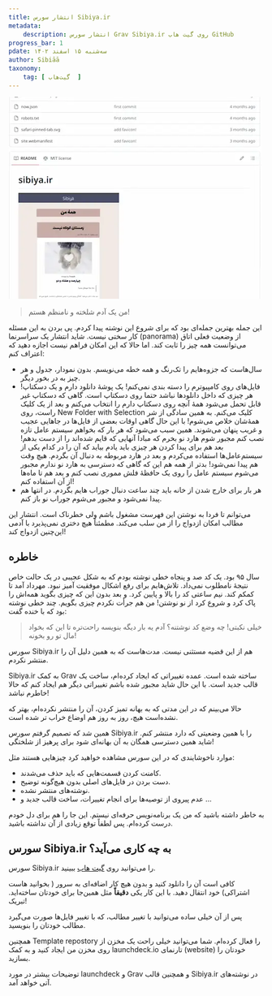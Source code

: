 ```yaml
---
title: انتشار سورس Sibiya.ir
metadata: 
    description: انتشار سورس Grav Sibiya.ir روی گیت هاب GitHub 
progress_bar: 1
pdate: سه‌شنبه ۱۵ اسفند ۱۴۰۲
author: Sibiāā
taxonomy:
    tag: [ گیت‌هاب  ]
---
```

![ تصویری از مخزن گیت‌هاب sibiya ](sibiya_github.webp?classes=center)
<div class="align-center">
</div>

> من یک آدم شلخته و نامنظم هستم! 

این جمله بهترین جمله‌ای بود که برای شروع این نوشته پیدا کردم. پی بردن به این مسئله کار سختی نیست. شاید انتشار یک سراسرنما 
(panorama)
از وضعیت فعلی اتاق می‌توانست همه چیز را ثابت کند. اما حالا که این امکان فراهم نیست اجازه دهید که اعتراف کنم:

- سال‌هاست که جزوه‌هایم را تک‌رنگ و همه خطه می‌نویسم. بدون نمودار، جدول و هر چیز به در بخور دیگر.
- فایل‌های روی کامپیوترم را دسته بندی نمی‌کنم! یک پوشهٔ دانلود دارم و یک دسکتاپ! هر چیزی که داخل دانلود‌ها نباشد حتما روی دسکتاپ است. گاهی که دسکتاپ غیر قابل تحمل می‌شود همهٔ آنچه روی دسکتاپ دارم را انتخاب می‌کنم و بعد از یک کلیک راست، روی 
New Folder with Selection
کلیک می‌کنم. به همین سادگی از شر همهٔ‌شان خلاص می‌شوم! با این حال گاهی اوقات بعضی از فایل‌ها در جاهایی عجیب و غریب پنهان می‌شوند. همین سبب می‌شود که هر بار که بخواهم سیستم عامل تازه نصب کنم مجبور شوم هارد نو بخرم که مبادا آنهایی که قایم شده‌اند را از دست بدهم! بعد هم برای پیدا کردن هر چیزی باید یادم بیاید که آن را در کدام یکی از سیستم‌عامل‌ها استفاده می‌کردم و بعد در هارد مربوطه به دنبال آن بگردم. هیچ وقت هم پیدا نمی‌شود! بدتر از همه هم این که گاهی که دسترسی به هارد نو ندارم مجبور می‌شوم سیستم عامل را روی یک حافظهٔ فلش مموری نصب کنم و بعد هم تا ماه‌ها از آن استفاده کنم!
- هر بار برای خارج شدن از خانه باید چند ساعت دنبال جوراب هایم بگردم. در انتها هم پیدا نمی‌شود و مجبور می‌شوم جوراب نو باز کنم.

می‌توانم تا فردا به نوشتن این فهرست مشغول باشم ولی خطرناک است. انتشار این مطالب امکان ازدواج را از من سلب می‌کند. مطمئناً هیچ دختری نمی‌پذیرد با آدمی این‌چنین ازدواج کند!

## خاطره 
سال ۹۵ بود. یک کد صد و پنجاه خطی نوشته بودم که به شکل عجیبی در یک حالت خاص نتیجهٔ نامطلوب نمی‌داد. تلاش‌هایم برای رفع اشکال موفقیت آمیز نبود. مهرداد آمد تا کمکم کند. نیم ساعتی کد را بالا و پایین کرد. و بعد بدون این که چیزی بگوید همه‌اش را پاک کرد و شروع کرد از نو نوشتن! من هم جرأت نکردم چیزی بگویم. چند خطی نوشته بود که با خنده گفت:

> خیلی نکبتی! چه وضع کد نوشتنه؟ آدم یه بار دیگه بنویسه راحت‌تره تا این که بخواد مال تو رو بخونه!

سورس 
Sibiya.ir
هم از این قضیه مستثنی نیست. مدت‌هاست که به همین دلیل آن را منتشر نکردم.

Sibiya.ir
به کمک 
Grav
ساخته شده است. عمده تغییراتی که ایجاد کرده‌ام، ساخت یک قالب جدید است. با این حال شاید مجبور شده باشم تغییراتی دیگر هم ایجاد کنم که حالا خاطرم نباشد!

حالا می‌بینم که در این مدتی که به بهانه تمیز کردن، آن را منتشر نکرده‌ام، بهتر که نشده‌است هیچ، روز به روز هم اوضاع خراب تر شده است.

همین شد که تصمیم گرفتم سورس 
Sibiya.ir
را با همین وضعیتی که دارد منتشر کنم. شاید همین دسترسی همگان به آن بهانه‌ای شود برای پرهیز از شلختگی!

موارد ناخوشایندی که در این سورس مشاهده خواهید کرد چیزهایی هستند مثل:
- کامنت کردن قسمت‌هایی که باید حذف می‌شدند.	
- دست بردن در فایل‌های اصلی بدون هیچ‌گونه توضیح.
- نوشته‌های منتشر نشده.
- عدم پیروی از توصیه‌ها برای انجام تغییرات، ساخت قالب جدید و ...

به خاطر داشته باشید که من یک برنامه‌نویس حرفه‌ای نیستم. این جا را هم برای دل خودم درست کرده‌ام. پس لطفاً توقع زیادی از آن نداشته باشید.

## سورس Sibiya.ir به چه کاری می‌آید؟

سورس 
Sibiya.ir
را می‌توانید روی 
[گیت هاب](https://github.com/shaban532/Sibiya) 
ببینید. 

کافی است آن را دانلود کنید و بدون هیچ کار اضافه‌ای به سرور ( بخوانید هاست اشتراکی) خود انتقال دهید. با این کار یکی **دقیقاً** مثل همین‌جا برای خودتان ساخته‌اید. تبریک!

پس از آن خیلی ساده می‌توانید با تغییر مطالب، که با تغییر فایل‌ها صورت می‌گیرد مطالب خودتان را بنویسید.

همچنین 
Template repostory
را فعال کرده‌ام. شما می‌توانید خیلی راحت یک مخزن از روی مخزن من ایجاد کنید و به کمک 
launchdeck.io
تارنمای (website) خودتان را بسازید. 

توضیحات بیشتر در مورد
launchdeck
و
Grav
و همچنین قالب 
Sibiya.ir
در نوشته‌های آتی خواهد آمد.
